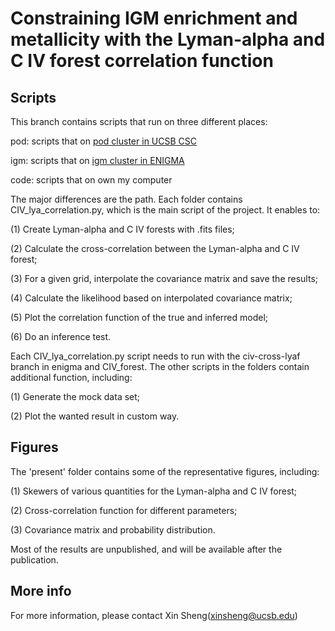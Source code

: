 # Constraining IGM enrichment and metallicity with the Lyman-alpha and C IV forest correlation function 

## Scripts

This branch contains scripts that run on three different places:

pod: scripts that on [pod cluster in UCSB CSC](https://csc.cnsi.ucsb.edu/)

igm: scripts that on [igm cluster in ENIGMA](http://enigma.physics.ucsb.edu/)

code: scripts that on own my computer

The major differences are the path. Each folder contains CIV_lya_correlation.py, which is the main script of the project. It enables to:

(1) Create Lyman-alpha and C IV forests with .fits files;

(2) Calculate the cross-correlation between the Lyman-alpha and C IV forest;

(3) For a given grid, interpolate the covariance matrix and save the results;

(4) Calculate the likelihood based on interpolated covariance matrix;

(5) Plot the correlation function of the true and inferred model;

(6) Do an inference test.

Each CIV_lya_correlation.py script needs to run with the civ-cross-lyaf branch in enigma and CIV_forest. The other scripts in the folders contain additional function, including:

(1) Generate the mock data set;

(2) Plot the wanted result in custom way.

## Figures

The 'present' folder contains some of the representative figures, including:

(1) Skewers of various quantities for the Lyman-alpha and C IV forest;

(2) Cross-correlation function for different parameters;

(3) Covariance matrix and probability distribution.

Most of the results are unpublished, and will be available after the publication. 

## More info

For more information, please contact Xin Sheng(xinsheng@ucsb.edu)
